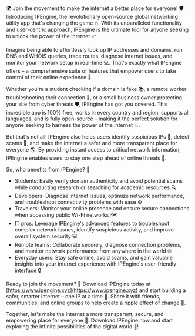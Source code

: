 🌍 Join the movement to make the internet a better place for everyone! 🛡️ Introducing IPEngine, the revolutionary open-source global networking utility app that's changing the game 🔥. With its unparalleled functionality and user-centric approach, IPEngine is the ultimate tool for anyone seeking to unlock the power of the internet 📈.

Imagine being able to effortlessly look up IP addresses and domains, run DNS and WHOIS queries, trace routes, diagnose internet issues, and monitor your network setup in real-time 💻. That's exactly what IPEngine offers – a comprehensive suite of features that empower users to take control of their online experience 🌟.

Whether you're a student checking if a domain is fake 📚, a remote worker troubleshooting their connection 🏢, or a small business owner protecting your site from cyber threats 🛡️, IPEngine has got you covered. This incredible app is 100% free, works in every country and region, supports all languages, and is fully open-source – making it the perfect solution for anyone seeking to harness the power of the internet 💥.

But that's not all! IPEngine also helps users identify suspicious IPs 👀, detect scams 🚫, and make the internet a safer and more transparent place for everyone 🌎. By providing instant access to critical network information, IPEngine enables users to stay one step ahead of online threats 💪.

So, who benefits from IPEngine? 🤔

* Students: Easily verify domain authenticity and avoid potential scams while conducting research or searching for academic resources 🔍
* Developers: Diagnose internet issues, optimize network performance, and troubleshoot connectivity problems with ease ⚙️
* Travelers: Monitor your online presence and ensure secure connections when accessing public Wi-Fi networks 🗺️
* IT pros: Leverage IPEngine's advanced features to troubleshoot complex network issues, identify suspicious activity, and improve overall system security 💻
* Remote teams: Collaborate securely, diagnose connection problems, and monitor network performance from anywhere in the world 🌐
* Everyday users: Stay safe online, avoid scams, and gain valuable insights into your internet experience with IPEngine's user-friendly interface 🔒

Ready to join the movement? 🚀 Download IPEngine today at [https://www.ipengine.xyz](https://www.ipengine.xyz) and start building a safer, smarter internet – one IP at a time 💪. Share it with friends, communities, and online groups to help create a ripple effect of change 🌊.

Together, let's make the internet a more transparent, secure, and empowering place for everyone 🌈. Download IPEngine now and start exploring the infinite possibilities of the digital world 🚀!